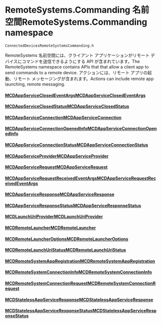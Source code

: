 # <a name="remotesystemscommanding-namespace"></a><span data-ttu-id="d3e89-101">RemoteSystems.Commanding 名前空間</span><span class="sxs-lookup"><span data-stu-id="d3e89-101">RemoteSystems.Commanding namespace</span></span>
```
ConnectedDevicesRemoteSystemsCommanding.h
```

<span data-ttu-id="d3e89-102">RemoteSystems 名前空間には、クライアント アプリケーションがリモート デバイスにコマンドを送信できるようにする API が含まれています。</span><span class="sxs-lookup"><span data-stu-id="d3e89-102">The RemoteSystems namespace contains APIs that that allow a client app to send commands to a remote device.</span></span>  <span data-ttu-id="d3e89-103">アクションには、リモート アプリの起動、リモート メッセージングが含まれます。</span><span class="sxs-lookup"><span data-stu-id="d3e89-103">Actions can include remote app launching, remote messaging.</span></span>

#### <a name="mcdappserviceclosedeventargsmcdappserviceclosedeventargsmd"></a>[<span data-ttu-id="d3e89-104">MCDAppServiceClosedEventArgs</span><span class="sxs-lookup"><span data-stu-id="d3e89-104">MCDAppServiceClosedEventArgs</span></span>](MCDAppServiceClosedEventArgs.md)
#### <a name="mcdappserviceclosedstatusmcdappserviceclosedstatusmd"></a>[<span data-ttu-id="d3e89-105">MCDAppServiceClosedStatus</span><span class="sxs-lookup"><span data-stu-id="d3e89-105">MCDAppServiceClosedStatus</span></span>](MCDAppServiceClosedStatus.md)
#### <a name="mcdappserviceconnectionmcdappserviceconnectionmd"></a>[<span data-ttu-id="d3e89-106">MCDAppServiceConnection</span><span class="sxs-lookup"><span data-stu-id="d3e89-106">MCDAppServiceConnection</span></span>](MCDAppServiceConnection.md)
#### <a name="mcdappserviceconnectionopenedinfomcdappserviceconnectionopenedinfomd"></a>[<span data-ttu-id="d3e89-107">MCDAppServiceConnectionOpenedInfo</span><span class="sxs-lookup"><span data-stu-id="d3e89-107">MCDAppServiceConnectionOpenedInfo</span></span>](MCDAppServiceConnectionOpenedInfo.md)
#### <a name="mcdappserviceconnectionstatusmcdappserviceconnectionstatusmd"></a>[<span data-ttu-id="d3e89-108">MCDAppServiceConnectionStatus</span><span class="sxs-lookup"><span data-stu-id="d3e89-108">MCDAppServiceConnectionStatus</span></span>](MCDAppServiceConnectionStatus.md)
#### <a name="mcdappserviceprovidermcdappserviceprovidermd"></a>[<span data-ttu-id="d3e89-109">MCDAppServiceProvider</span><span class="sxs-lookup"><span data-stu-id="d3e89-109">MCDAppServiceProvider</span></span>](MCDAppServiceProvider.md)
#### <a name="mcdappservicerequestmcdappservicerequestmd"></a>[<span data-ttu-id="d3e89-110">MCDAppServiceRequest</span><span class="sxs-lookup"><span data-stu-id="d3e89-110">MCDAppServiceRequest</span></span>](MCDAppServiceRequest.md)
#### <a name="mcdappservicerequestreceivedeventargsmcdappservicerequestreceivedeventargsmd"></a>[<span data-ttu-id="d3e89-111">MCDAppServiceRequestReceivedEventArgs</span><span class="sxs-lookup"><span data-stu-id="d3e89-111">MCDAppServiceRequestReceivedEventArgs</span></span>](MCDAppServiceRequestReceivedEventArgs.md)
#### <a name="mcdappserviceresponsemcdappserviceresponsemd"></a>[<span data-ttu-id="d3e89-112">MCDAppServiceResponse</span><span class="sxs-lookup"><span data-stu-id="d3e89-112">MCDAppServiceResponse</span></span>](MCDAppServiceResponse.md)
#### <a name="mcdappserviceresponsestatusmcdappserviceresponsestatusmd"></a>[<span data-ttu-id="d3e89-113">MCDAppServiceResponseStatus</span><span class="sxs-lookup"><span data-stu-id="d3e89-113">MCDAppServiceResponseStatus</span></span>](MCDAppServiceResponseStatus.md)
#### <a name="mcdlaunchuriprovidermcdlaunchuriprovidermd"></a>[<span data-ttu-id="d3e89-114">MCDLaunchUriProvider</span><span class="sxs-lookup"><span data-stu-id="d3e89-114">MCDLaunchUriProvider</span></span>](MCDLaunchUriProvider.md)
#### <a name="mcdremotelaunchermcdremotelaunchermd"></a>[<span data-ttu-id="d3e89-115">MCDRemoteLauncher</span><span class="sxs-lookup"><span data-stu-id="d3e89-115">MCDRemoteLauncher</span></span>](MCDRemoteLauncher.md)
#### <a name="mcdremotelauncheroptionsmcdremotelauncheroptionsmd"></a>[<span data-ttu-id="d3e89-116">MCDRemoteLauncherOptions</span><span class="sxs-lookup"><span data-stu-id="d3e89-116">MCDRemoteLauncherOptions</span></span>](MCDRemoteLauncherOptions.md)
#### <a name="mcdremotelaunchuristatusmcdremotelaunchuristatusmd"></a>[<span data-ttu-id="d3e89-117">MCDRemoteLaunchUriStatus</span><span class="sxs-lookup"><span data-stu-id="d3e89-117">MCDRemoteLaunchUriStatus</span></span>](MCDRemoteLaunchUriStatus.md)
#### <a name="mcdremotesystemappregistrationmcdremotesystemappregistrationmd"></a>[<span data-ttu-id="d3e89-118">MCDRemoteSystemAppRegistration</span><span class="sxs-lookup"><span data-stu-id="d3e89-118">MCDRemoteSystemAppRegistration</span></span>](MCDRemoteSystemAppRegistration.md)
#### <a name="mcdremotesystemconnectioninfomcdremotesystemconnectioninfomd"></a>[<span data-ttu-id="d3e89-119">MCDRemoteSystemConnectionInfo</span><span class="sxs-lookup"><span data-stu-id="d3e89-119">MCDRemoteSystemConnectionInfo</span></span>](MCDRemoteSystemConnectionInfo.md)
#### <a name="mcdremotesystemconnectionrequestmcdremotesystemconnectionrequestmd"></a>[<span data-ttu-id="d3e89-120">MCDRemoteSystemConnectionRequest</span><span class="sxs-lookup"><span data-stu-id="d3e89-120">MCDRemoteSystemConnectionRequest</span></span>](MCDRemoteSystemConnectionRequest.md)
#### <a name="mcdstatelessappserviceresponsemcdstatelessappserviceresponsemd"></a>[<span data-ttu-id="d3e89-121">MCDStatelessAppServiceResponse</span><span class="sxs-lookup"><span data-stu-id="d3e89-121">MCDStatelessAppServiceResponse</span></span>](MCDStatelessAppServiceResponse.md)
#### <a name="mcdstatelessappserviceresponsestatusmcdstatelessappserviceresponsestatusmd"></a>[<span data-ttu-id="d3e89-122">MCDStatelessAppServiceResponseStatus</span><span class="sxs-lookup"><span data-stu-id="d3e89-122">MCDStatelessAppServiceResponseStatus</span></span>](MCDStatelessAppServiceResponseStatus.md)